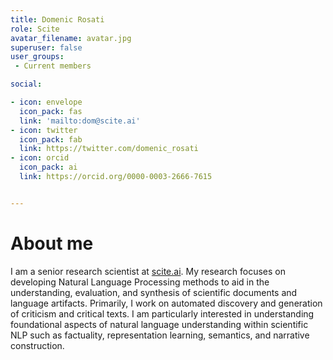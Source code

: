 ```yaml
---
title: Domenic Rosati
role: Scite
avatar_filename: avatar.jpg
superuser: false
user_groups:
 - Current members

social:

- icon: envelope
  icon_pack: fas
  link: 'mailto:dom@scite.ai'
- icon: twitter
  icon_pack: fab
  link: https://twitter.com/domenic_rosati
- icon: orcid
  icon_pack: ai
  link: https://orcid.org/0000-0003-2666-7615


---
```


# About me

I am a senior research scientist at [scite.ai](https://scite.ai). My research focuses on developing Natural Language Processing methods to aid in the understanding, evaluation, and synthesis of scientific documents and language artifacts. Primarily, I work on automated discovery and generation of criticism and critical texts. I am particularly interested in understanding foundational aspects of natural language understanding within scientific NLP such as factuality, representation learning, semantics, and narrative construction.
